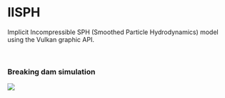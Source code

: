# IISPH
Implicit Incompressible SPH (Smoothed Particle Hydrodynamics) model using the Vulkan graphic API.

<br>

### Breaking dam simulation
<p float="center">
  <img src="https://github.com/GabFrancon/IISPH/blob/main/results/gif/breaking_dam.gif"/>
</p>
